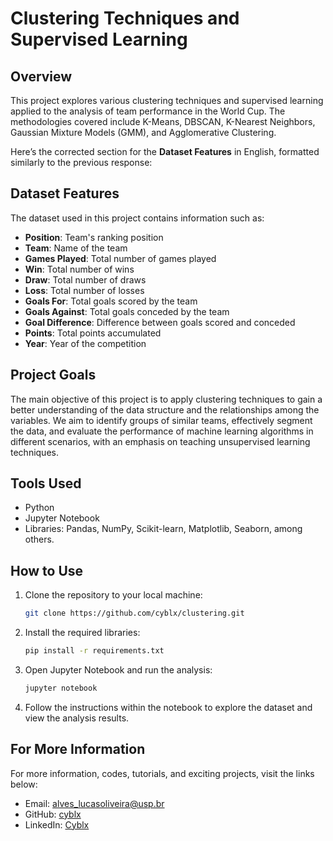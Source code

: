 # Clustering Techniques and Supervised Learning

## Overview
This project explores various clustering techniques and supervised learning applied to the analysis of team performance in the World Cup. The methodologies covered include K-Means, DBSCAN, K-Nearest Neighbors, Gaussian Mixture Models (GMM), and Agglomerative Clustering.

Here’s the corrected section for the **Dataset Features** in English, formatted similarly to the previous response:

## Dataset Features
The dataset used in this project contains information such as:

- **Position**: Team's ranking position
- **Team**: Name of the team
- **Games Played**: Total number of games played
- **Win**: Total number of wins
- **Draw**: Total number of draws
- **Loss**: Total number of losses
- **Goals For**: Total goals scored by the team
- **Goals Against**: Total goals conceded by the team
- **Goal Difference**: Difference between goals scored and conceded
- **Points**: Total points accumulated
- **Year**: Year of the competition

## Project Goals
The main objective of this project is to apply clustering techniques to gain a better understanding of the data structure and the relationships among the variables. We aim to identify groups of similar teams, effectively segment the data, and evaluate the performance of machine learning algorithms in different scenarios, with an emphasis on teaching unsupervised learning techniques.

## Tools Used
- Python
- Jupyter Notebook
- Libraries: Pandas, NumPy, Scikit-learn, Matplotlib, Seaborn, among others.

## How to Use

1. Clone the repository to your local machine:
   ```bash
   git clone https://github.com/cyblx/clustering.git
   ```

2. Install the required libraries:
   ```bash
   pip install -r requirements.txt
   ```

3. Open Jupyter Notebook and run the analysis:
   ```bash
   jupyter notebook
   ```

4. Follow the instructions within the notebook to explore the dataset and view the analysis results.

## For More Information
For more information, codes, tutorials, and exciting projects, visit the links below:

- Email: alves_lucasoliveira@usp.br
- GitHub: [cyblx](https://github.com/cyblx)
- LinkedIn: [Cyblx](https://www.linkedin.com/in/cyblx)
```
